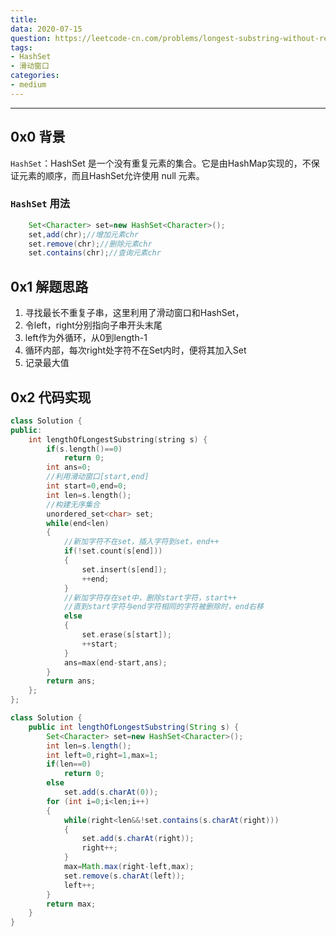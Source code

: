 ```yaml
---
title: 
data: 2020-07-15
question: https://leetcode-cn.com/problems/longest-substring-without-repeating-characters/
tags:
- HashSet
- 滑动窗口
categories:
- medium
---
```


---

## 0x0 背景

`HashSet`：HashSet 是一个没有重复元素的集合。它是由HashMap实现的，不保证元素的顺序，而且HashSet允许使用 null 元素。

### `HashSet` 用法

```java
    Set<Character> set=new HashSet<Character>();
    set,add(chr);//增加元素chr
    set.remove(chr);//删除元素chr
    set.contains(chr);//查询元素chr
```

## 0x1 解题思路

1. 寻找最长不重复子串，这里利用了滑动窗口和HashSet，
2. 令left，right分别指向子串开头末尾
3. left作为外循环，从0到length-1
4. 循环内部，每次right处字符不在Set内时，便将其加入Set
5. 记录最大值

## 0x2 代码实现

```C++
class Solution {
public:
    int lengthOfLongestSubstring(string s) {
        if(s.length()==0)
            return 0;
        int ans=0;
        //利用滑动窗口[start,end]
        int start=0,end=0;
        int len=s.length();
        //构建无序集合
        unordered_set<char> set;
        while(end<len)
        {
            //新加字符不在set，插入字符到set，end++
            if(!set.count(s[end]))
            {
                set.insert(s[end]);
                ++end;
            }
            //新加字符存在set中，删除start字符，start++
            //直到start字符与end字符相同的字符被删除时，end右移
            else
            {    
                set.erase(s[start]);
                ++start;   
            }
            ans=max(end-start,ans);
        }
        return ans;
    };
};
```

```java
class Solution {
    public int lengthOfLongestSubstring(String s) {
        Set<Character> set=new HashSet<Character>();
        int len=s.length();
        int left=0,right=1,max=1;
        if(len==0)
            return 0;
        else
            set.add(s.charAt(0));
        for (int i=0;i<len;i++)
        {
            while(right<len&&!set.contains(s.charAt(right)))
            {
                set.add(s.charAt(right));
                right++;
            }
            max=Math.max(right-left,max);
            set.remove(s.charAt(left));
            left++;
        }
        return max;
    }
}
```
